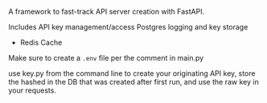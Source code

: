 A framework to fast-track API server creation with FastAPI.

Includes API key management/access
Postgres logging and key storage
* Redis Cache

Make sure to create a `.env` file per the comment in main.py


use key.py from the command line to create your originating API key, store the hashed in the DB that was created after first run, and use the raw key in your requests.
